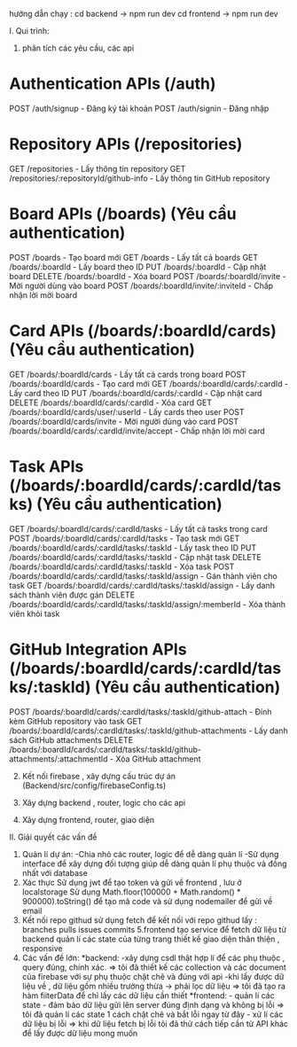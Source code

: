 hướng dẫn chạy :
cd backend -> npm run dev
cd frontend -> npm run dev 


I. Qui trình:
1. phân tích các yêu cầu, các api

# Authentication APIs (/auth)
POST /auth/signup - Đăng ký tài khoản
POST /auth/signin - Đăng nhập
# Repository APIs (/repositories)
GET /repositories - Lấy thông tin repository
GET /repositories/:repositoryId/github-info - Lấy thông tin GitHub repository
# Board APIs (/boards) (Yêu cầu authentication)
POST /boards - Tạo board mới
GET /boards - Lấy tất cả boards
GET /boards/:boardId - Lấy board theo ID
PUT /boards/:boardId - Cập nhật board
DELETE /boards/:boardId - Xóa board
POST /boards/:boardId/invite - Mời người dùng vào board
POST /boards/:boardId/invite/:inviteId - Chấp nhận lời mời board
# Card APIs (/boards/:boardId/cards) (Yêu cầu authentication)
GET /boards/:boardId/cards - Lấy tất cả cards trong board
POST /boards/:boardId/cards - Tạo card mới
GET /boards/:boardId/cards/:cardId - Lấy card theo ID
PUT /boards/:boardId/cards/:cardId - Cập nhật card
DELETE /boards/:boardId/cards/:cardId - Xóa card
GET /boards/:boardId/cards/user/:userId - Lấy cards theo user
POST /boards/:boardId/cards/invite - Mời người dùng vào card
POST /boards/:boardId/cards/:cardId/invite/accept - Chấp nhận lời mời card
# Task APIs (/boards/:boardId/cards/:cardId/tasks) (Yêu cầu authentication)
GET /boards/:boardId/cards/:cardId/tasks - Lấy tất cả tasks trong card
POST /boards/:boardId/cards/:cardId/tasks - Tạo task mới
GET /boards/:boardId/cards/:cardId/tasks/:taskId - Lấy task theo ID
PUT /boards/:boardId/cards/:cardId/tasks/:taskId - Cập nhật task
DELETE /boards/:boardId/cards/:cardId/tasks/:taskId - Xóa task
POST /boards/:boardId/cards/:cardId/tasks/:taskId/assign - Gán thành viên cho task
GET /boards/:boardId/cards/:cardId/tasks/:taskId/assign - Lấy danh sách thành viên được gán
DELETE /boards/:boardId/cards/:cardId/tasks/:taskId/assign/:memberId - Xóa thành viên khỏi task
# GitHub Integration APIs (/boards/:boardId/cards/:cardId/tasks/:taskId) (Yêu cầu authentication)
POST /boards/:boardId/cards/:cardId/tasks/:taskId/github-attach - Đính kèm GitHub repository vào task
GET /boards/:boardId/cards/:cardId/tasks/:taskId/github-attachments - Lấy danh sách GitHub attachments
DELETE /boards/:boardId/cards/:cardId/tasks/:taskId/github-attachments/:attachmentId - Xóa GitHub attachment

2. Kết nối firebase , xây dựng cấu trúc dự án
(Backend/src/config/firebaseConfig.ts)

3. Xây dựng backend , router, logic cho các api 

4. Xây dựng frontend, router, giao diện 

II. Giải quyết các vấn đề 
1. Quản lí dự án:
    -Chia nhỏ các router, logic để dễ dàng quản lí 
    -Sử dụng interface để xây dựng đối tượng giúp dễ dàng quản lí phụ thuộc và đồng nhất với database 
2. Xác thực 
     Sử dụng jwt để tạo token và gửi về frontend , lưu ở localstorage
     Sử dụng Math.floor(100000 + Math.random() * 900000).toString() để tạo mã code và sử dụng nodemailer để gửi về email
4. Kết nối repo githud
    sử dụng fetch để kết nối với repo githud lấy : branches pulls issues commits
5.frontend
    tạo service để fetch dữ liệu từ backend 
    quản lí các state của từng trang
    thiết kế giao diện thân thiện , responsive
6. Các vấn đề lớn:
    *backend:
        -xây dựng csdl thật hợp lí để các phụ thuộc , query đúng, chính xác.
           => tôi đã thiết kế các collection và các document của firebase với sự phụ thuộc chặt chẽ và đúng với api
        -khi lấy được dữ liệu về , dữ liệu gồm nhiều trường thừa -> phải lọc dữ liệu 
           => tôi đã tạo ra hàm fiiterData để chỉ lấy các dữ liệu cần thiết 
    *frontend:
        - quản lí các state
        - đảm bảo dữ liệu gửi lên server đúng định dạng và không bị lỗi
            => tôi đã quản lí các state 1 cách chặt chẽ và bắt lỗi ngay từ đây 
        - xử lí các dữ liệu bị lỗi
           => khi dữ liệu fetch bị lỗi tôi đã thử cách tiếp cần từ API khác để lấy được dữ liệu mong muốn 
          
       

